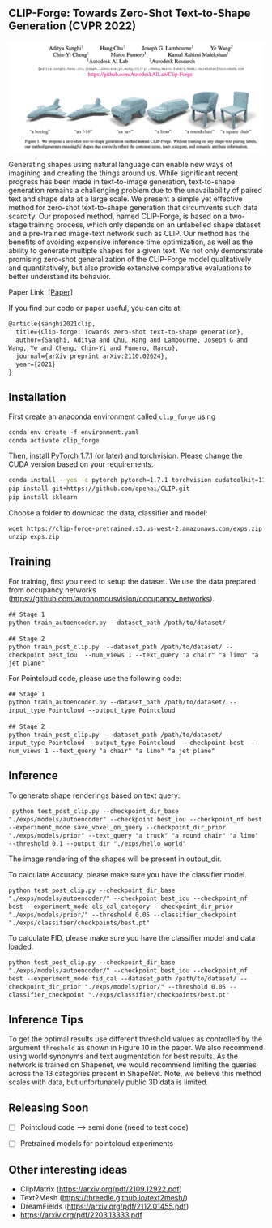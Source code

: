 

## CLIP-Forge: Towards Zero-Shot Text-to-Shape Generation (CVPR 2022)  

![CLIP](/images/main.png)

Generating shapes using natural language can enable new ways of imagining and creating the things around us. While significant recent progress has been made in text-to-image generation, text-to-shape generation remains a challenging problem due to the unavailability of paired text and shape data at a large scale. We present a simple yet effective method for zero-shot text-to-shape generation that circumvents such data scarcity. Our proposed method, named CLIP-Forge, is based on a two-stage training process, which only depends on an unlabelled shape dataset and a pre-trained image-text network such as CLIP. Our method has the benefits of avoiding expensive inference time optimization, as well as the ability to generate multiple shapes for a given text. We not only demonstrate promising zero-shot generalization of the CLIP-Forge model qualitatively and quantitatively, but also provide extensive comparative evaluations to better understand its behavior.

Paper Link: [[Paper]](https://arxiv.org/pdf/2110.02624.pdf)

If you find our code or paper useful, you can cite at:

    @article{sanghi2021clip,
      title={Clip-forge: Towards zero-shot text-to-shape generation},
      author={Sanghi, Aditya and Chu, Hang and Lambourne, Joseph G and Wang, Ye and Cheng, Chin-Yi and Fumero, Marco},
      journal={arXiv preprint arXiv:2110.02624},
      year={2021}
    }

## Installation

First create an anaconda environment called `clip_forge` using
```
conda env create -f environment.yaml
conda activate clip_forge
```

Then, [install PyTorch 1.7.1](https://pytorch.org/get-started/locally/) (or later) and torchvision. Please change the CUDA version based on your requirements. 

```bash
conda install --yes -c pytorch pytorch=1.7.1 torchvision cudatoolkit=11.0
pip install git+https://github.com/openai/CLIP.git
pip install sklearn
```

Choose a folder to download the data, classifier and model: 
```
wget https://clip-forge-pretrained.s3.us-west-2.amazonaws.com/exps.zip
unzip exps.zip
```

## Training

For training, first you need to setup the dataset. We use the data prepared from occupancy networks (https://github.com/autonomousvision/occupancy_networks).
```
## Stage 1
python train_autoencoder.py --dataset_path /path/to/dataset/
 
## Stage 2
python train_post_clip.py  --dataset_path /path/to/dataset/ --checkpoint best_iou  --num_views 1 --text_query "a chair" "a limo" "a jet plane"
```

For Pointcloud code, please use the following code: 

```
## Stage 1
python train_autoencoder.py --dataset_path /path/to/dataset/ --input_type Pointcloud --output_type Pointcloud 
 
## Stage 2
python train_post_clip.py  --dataset_path /path/to/dataset/ --input_type Pointcloud --output_type Pointcloud  --checkpoint best  --num_views 1 --text_query "a chair" "a limo" "a jet plane"
```


## Inference

To generate shape renderings based on text query:
```
 python test_post_clip.py --checkpoint_dir_base "./exps/models/autoencoder" --checkpoint best_iou --checkpoint_nf best --experiment_mode save_voxel_on_query --checkpoint_dir_prior "./exps/models/prior" --text_query "a truck" "a round chair" "a limo" --threshold 0.1 --output_dir "./exps/hello_world"
```

The image rendering of the shapes will be present in output_dir. 

To calculate Accuracy, please make sure you have the classifier model. 
```
python test_post_clip.py --checkpoint_dir_base "./exps/models/autoencoder/" --checkpoint best_iou --checkpoint_nf best --experiment_mode cls_cal_category --checkpoint_dir_prior "./exps/models/prior/" --threshold 0.05 --classifier_checkpoint "./exps/classifier/checkpoints/best.pt"
```
To calculate FID, please make sure you have the classifier model and data loaded.
```
python test_post_clip.py --checkpoint_dir_base "./exps/models/autoencoder/" --checkpoint best_iou --checkpoint_nf best --experiment_mode fid_cal --dataset_path /path/to/dataset/ --checkpoint_dir_prior "./exps/models/prior/" --threshold 0.05 --classifier_checkpoint "./exps/classifier/checkpoints/best.pt"
```

## Inference Tips 

To get the optimal results use different threshold values as controlled by the argument `threshold` as shown in Figure 10 in the paper. We also recommend using world synonyms and text augmentation for best results. As the network is trained on Shapenet, we would recommend limiting the queries across the 13 categories present in ShapeNet. Note, we believe this method scales with data, but unfortunately public 3D data is limited. 



## Releasing Soon 

- [ ] Pointcloud code --> semi done (need to test code)
- [ ] Pretrained models for pointcloud experiments 



## Other interesting ideas 

- ClipMatrix (https://arxiv.org/pdf/2109.12922.pdf)
- Text2Mesh (https://threedle.github.io/text2mesh/)
- DreamFields (https://arxiv.org/pdf/2112.01455.pdf)
- https://arxiv.org/pdf/2203.13333.pdf







